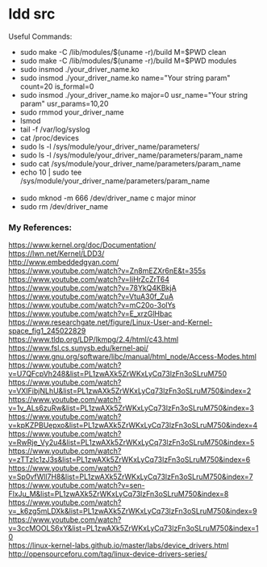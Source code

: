 # ldd src

<u3>Useful Commands:</h3>
<ul>
<li>sudo make -C /lib/modules/$(uname -r)/build M=$PWD clean</li>
<li>sudo make -C /lib/modules/$(uname -r)/build M=$PWD modules</li>
<li>sudo insmod ./your_driver_name.ko</li>
<li>sudo insmod ./your_driver_name.ko name="Your string param" count=20 is_formal=0</li>
<li>sudo insmod ./your_driver_name.ko major=0 usr_name="Your string param" usr_params=10,20</li>
<li>sudo rmmod your_driver_name</li>
<li>lsmod</li>
<li>tail -f /var/log/syslog</li>
<li>cat /proc/devices</li>
<li>sudo ls -l /sys/module/your_driver_name/parameters/</li>
<li>sudo ls -l /sys/module/your_driver_name/parameters/param_name</li>
<li>sudo cat /sys/module/your_driver_name/parameters/param_name</li>
<li>echo 10 | sudo tee /sys/module/your_driver_name/parameters/param_name</li><br/>
<li>sudo mknod -m 666 /dev/driver_name c major minor</li>
<li>sudo rm /dev/driver_name</li>
</ul>



<h3>My References:</h3>

https://www.kernel.org/doc/Documentation/ <br />
https://lwn.net/Kernel/LDD3/ <br />
http://www.embeddedgyan.com/ <br />
https://www.youtube.com/watch?v=Zn8mEZXr6nE&t=355s <br />
https://www.youtube.com/watch?v=IiHrZcZrT64 <br />
https://www.youtube.com/watch?v=78YkQ4KBkjA <br />
https://www.youtube.com/watch?v=VtuA30f_ZuA <br />
https://www.youtube.com/watch?v=mC20o-3olYs <br />
https://www.youtube.com/watch?v=E_xrzGlHbac <br />
https://www.researchgate.net/figure/Linux-User-and-Kernel-space_fig1_245022829 <br />
https://www.tldp.org/LDP/lkmpg/2.4/html/c43.html <br />
https://www.fsl.cs.sunysb.edu/kernel-api/ <br />
https://www.gnu.org/software/libc/manual/html_node/Access-Modes.html <br />
https://www.youtube.com/watch?v=U7QFcpVh248&list=PL1zwAXk5ZrWKxLyCq73lzFn3oSLruM750 <br />
https://www.youtube.com/watch?v=VXIFibjNLhU&list=PL1zwAXk5ZrWKxLyCq73lzFn3oSLruM750&index=2 <br />
https://www.youtube.com/watch?v=1v_ALs6zuRw&list=PL1zwAXk5ZrWKxLyCq73lzFn3oSLruM750&index=3 <br />
https://www.youtube.com/watch?v=kpKZPBUepxo&list=PL1zwAXk5ZrWKxLyCq73lzFn3oSLruM750&index=4 <br />
https://www.youtube.com/watch?v=RwRje_Vy2u4&list=PL1zwAXk5ZrWKxLyCq73lzFn3oSLruM750&index=5 <br />
https://www.youtube.com/watch?v=zTTzIc1zJ3s&list=PL1zwAXk5ZrWKxLyCq73lzFn3oSLruM750&index=6 <br />
https://www.youtube.com/watch?v=Sp0vfWll7H8&list=PL1zwAXk5ZrWKxLyCq73lzFn3oSLruM750&index=7 <br />
https://www.youtube.com/watch?v=sen-FlxJu_M&list=PL1zwAXk5ZrWKxLyCq73lzFn3oSLruM750&index=8 <br />
https://www.youtube.com/watch?v=_k6zg5mLDXk&list=PL1zwAXk5ZrWKxLyCq73lzFn3oSLruM750&index=9 <br />
https://www.youtube.com/watch?v=3ccMOOLS6xY&list=PL1zwAXk5ZrWKxLyCq73lzFn3oSLruM750&index=10 <br />
https://linux-kernel-labs.github.io/master/labs/device_drivers.html <br />
http://opensourceforu.com/tag/linux-device-drivers-series/<br />


